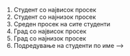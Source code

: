 1. Студент со највисок просек
2. Студент со најнизок просек
3. Среден просек на сите студенти
4. Град со највисок просек
5. Град со најнизок просек
6. Подредување на студенти по име  -->